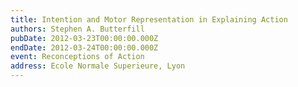 ```yaml
---
title: Intention and Motor Representation in Explaining Action
authors: Stephen A. Butterfill
pubDate: 2012-03-23T00:00:00.000Z
endDate: 2012-03-24T00:00:00.000Z
event: Reconceptions of Action
address: Ecole Normale Superieure, Lyon
---
```


